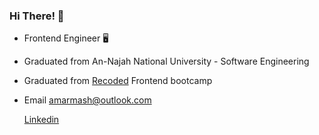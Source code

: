 ### Hi There! 👋



- Frontend Engineer 🖥️
- Graduated from An-Najah National University - Software Engineering
- Graduated from [Recoded](https://www.re-coded.com) Frontend bootcamp 
- Email amarmash@outlook.com

   [Linkedin](https://www.linkedin.com/in/aya-marmash-b63294191/)
